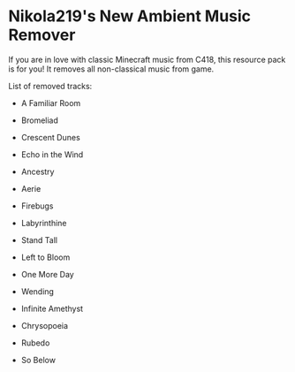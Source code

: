 # Nikola219's New Ambient Music Remover
If you are in love with classic Minecraft music from C418, this resource pack is for you! It removes all non-classical music from game.

List of removed tracks:

- A Familiar Room
- Bromeliad
- Crescent Dunes
- Echo in the Wind

- Ancestry
- Aerie
- Firebugs
- Labyrinthine

- Stand Tall
- Left to Bloom
- One More Day
- Wending
- Infinite Amethyst

- Chrysopoeia
- Rubedo
- So Below
